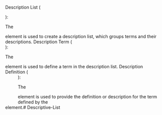 Description List (<dl>):

The <dl> element is used to create a description list, which groups terms and their descriptions.
Description Term (<dt>):

The <dt> element is used to define a term in the description list.
Description Definition (<dd>):

The <dd> element is used to provide the definition or description for the term defined by the <dt> element.# Descriptive-List
